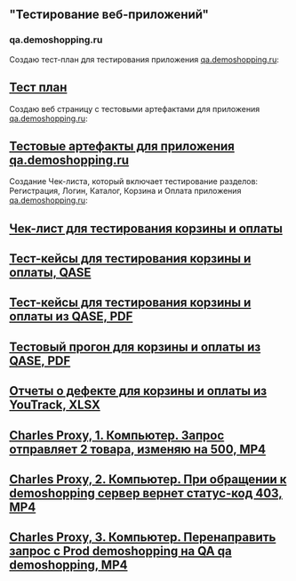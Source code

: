 ## "Тестирование веб-приложений"
### qa.demoshopping.ru
Создаю тест-план для тестирования приложения <a href="https://qa.demoshopping.ru/">qa.demoshopping.ru</a>:
## [Тест план](https://docs.google.com/spreadsheets/d/1nh5fPynGT30XWn77mzOJLZXpXhWm4Graaym8up7-iyI/)
Создаю веб страницу с тестовыми артефактами для приложения <a href="https://qa.demoshopping.ru/">qa.demoshopping.ru</a>:
## [Тестовые артефакты для приложения qa.demoshopping.ru](https://stantokarev.tiiny.site/)
Создание Чек-листа, который включает тестирование разделов: Регистрация, Логин, Каталог, Корзина и Оплата приложения <a href="https://qa.demoshopping.ru/">qa.demoshopping.ru</a>:
## [Чек-лист для тестирования корзины и оплаты](https://docs.google.com/spreadsheets/d/1zwhsdN667Qrc3eg_2llk7Wu7GYBM7IAjVa9FMN-EVSE/)
## [Тест-кейсы для тестирования корзины и оплаты, QASE](https://app.qase.io/project/G9?suite=163)
## [Тест-кейсы для тестирования корзины и оплаты из QASE, PDF](https://github.com/StanTokarev/web/blob/main/Stan%20Tokarev%20-%20Test%20Cases%20for%20cart%20and%20payment.pdf)
## [Тестовый прогон для корзины и оплаты из QASE, PDF](https://github.com/StanTokarev/web/blob/main/Stan%20Tokarev%20-%20Test%20Runs%20for%20test%20cases%20cart%20and%20payment%20from%20QASE.pdf)
## [Отчеты о дефекте для корзины и оплаты из YouTrack, XLSX](https://github.com/StanTokarev/web/blob/main/Stan%20Tokarev%20-%20Bug%20Reports%20for%20test%20cases%20cart%20and%20payment%20from%20YouTrack.xlsx)
## [Charles Proxy, 1. Компьютер. Запрос отправляет 2 товара, изменяю на 500, MP4](https://github.com/StanTokarev/web/blob/main/1.%20%D0%9A%D0%BE%D0%BC%D0%BF%D1%8C%D1%8E%D1%82%D0%B5%D1%80.%20%D0%97%D0%B0%D0%BF%D1%80%D0%BE%D1%81%20%D0%BE%D1%82%D0%BF%D1%80%D0%B0%D0%B2%D0%BB%D1%8F%D0%B5%D1%82%D1%81%D1%8F%202%20%D1%82%D0%BE%D0%B2%D0%B0%D1%80%D0%B0%2C%20%D0%BC%D0%B5%D0%BD%D1%8F%D1%8E%20%D0%BD%D0%B0%20%D0%B4%D0%BE%D0%B1%D0%B0%D0%B2%D0%BB%D0%B5%D0%BD%D0%B8%D0%B5%20500.mp4)
## [Charles Proxy, 2. Компьютер. При обращении к demoshopping сервер вернет статус-код 403, MP4](https://github.com/StanTokarev/web/blob/main/2.%20%D0%9A%D0%BE%D0%BC%D0%BF%D1%8C%D1%8E%D1%82%D0%B5%D1%80.%20%D0%9F%D1%80%D0%B8%20%D0%BE%D0%B1%D1%80%D0%B0%D1%89%D0%B5%D0%BD%D0%B8%D0%B8%20%D0%BA%20demoshopping%20%D1%81%D0%B5%D1%80%D0%B2%D0%B5%D1%80%20%D0%B2%D0%B5%D1%80%D0%BD%D0%B5%D1%82%20%D1%81%D1%82%D0%B0%D1%82%D1%83%D1%81-%D0%BA%D0%BE%D0%B4%20403.mp4)
## [Charles Proxy, 3. Компьютер. Перенаправить запрос с Prod demoshopping на QA qa demoshopping, MP4](https://github.com/StanTokarev/web/blob/main/3.%20%D0%9A%D0%BE%D0%BC%D0%BF%D1%8C%D1%8E%D1%82%D0%B5%D1%80.%20%D0%9F%D0%B5%D1%80%D0%B5%D0%BD%D0%B0%D0%BF%D1%80%D0%B0%D0%B2%D0%B8%D1%82%D1%8C%20%D0%B7%D0%B0%D0%BF%D1%80%D0%BE%D1%81%20%D1%81%20Prod%20%D0%BD%D0%B0%20QA%20.mp4)
